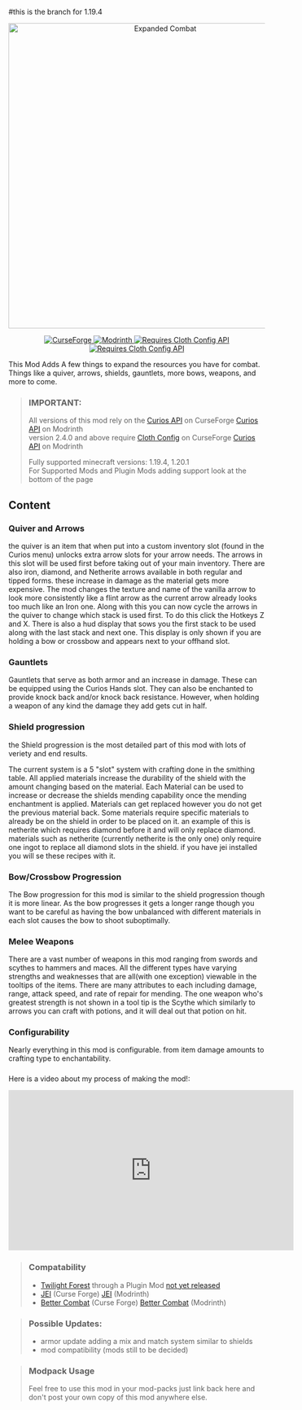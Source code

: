 #this is the branch for 1.19.4

<div style="text-align: center;">
<p>
    <img src="https://cdn-raw.modrinth.com/data/sElBpAJt/images/dc811bce5a70f2a240f411b8a945df54ec3c02a9.png" alt="Expanded Combat" width="600"/>
</p>
<p>
    <a href="https://www.curseforge.com/minecraft/mc-mods/expanded-combat" rel="noopener nofollow ugc">
        <img src="https://cdn.jsdelivr.net/npm/@intergrav/devins-badges@3/assets/cozy/available/curseforge_64h.png" alt="CurseForge">
    </a>
    <a href="https://modrinth.com/mod/expanded-combat" rel="noopener nofollow ugc">
        <img src="https://cdn.jsdelivr.net/npm/@intergrav/devins-badges@3/assets/cozy/available/modrinth_64h.png" alt="Modrinth">
    </a>
    <a href="https://modrinth.com/mod/cloth-config" rel="noopener nofollow ugc">
        <img src="https://cdn.jsdelivr.net/npm/@intergrav/devins-badges@3.1.2/assets/cozy/requires/cloth-config-api_64h.png" alt="Requires Cloth Config API">
    </a>
    <a href="https://www.curseforge.com/minecraft/mc-mods/expanded-combat" rel="noopener nofollow ugc">
        <img src="https://cdn.discordapp.com/attachments/844397409698185227/1152401406247047188/curios_api_64h.png" alt="Requires Cloth Config API">
    </a>
</p></div>


This Mod Adds A few things to expand the resources you have for combat. Things like a quiver, arrows, shields,
gauntlets, more bows, weapons, and more to come.
> ### IMPORTANT:
> All versions of this mod rely on the [Curios API](https://www.curseforge.com/minecraft/mc-mods/curios) on CurseForge [Curios API](https://modrinth.com/mod/curios) on Modrinth \
> version 2.4.0 and above require [Cloth Config](https://www.curseforge.com/minecraft/mc-mods/cloth-config) on CurseForge [Curios API](https://modrinth.com/mod/cloth-config) on Modrinth
>
> Fully supported minecraft versions: 1.19.4, 1.20.1 \
> For Supported Mods and Plugin Mods adding support look at the bottom of the page

## Content
### Quiver and Arrows
the quiver is an item that when put into a custom inventory slot (found in the Curios menu) unlocks extra arrow slots for your
arrow needs. The arrows in this slot will be used first before taking out of your main inventory. There are also iron,
diamond, and Netherite arrows available in both regular and tipped forms. these increase in damage as the material gets
more expensive. The mod changes the texture and name of the vanilla arrow to look more consistently like a flint arrow
as the current arrow already looks too much like an Iron one. Along with this you can now cycle the arrows in the quiver
to change which stack is used first. To do this click the Hotkeys Z and X. There is also a hud display that sows you the
first stack to be used along with the last stack and next one. This display is only shown if you are holding a bow or
crossbow and appears next to your offhand slot.
### Gauntlets
Gauntlets that serve as both armor and an increase in damage. These can be equipped using the Curios Hands slot.
They can also be enchanted to provide knock back and/or knock back resistance. However, when holding a weapon of any kind
the damage they add gets cut in half.
### Shield progression
the Shield progression is the most detailed part of this mod with lots of veriety and end results.

The current system is a 5 "slot" system with crafting done in the smithing table.
All applied materials increase the durability of the shield with the amount changing based on the material.
Each Material can be used to increase or decrease the shields mending capability once the mending enchantment is applied.
Materials can get replaced however you do not get the previous material back. Some materials require specific materials
to already be on the shield in order to be placed on it. an example of this is netherite which requires diamond before
it and will only replace diamond. materials such as netherite (currently netherite is the only one) only require one
ingot to replace all diamond slots in the shield. if you have jei installed you will se these recipes with it.
### Bow/Crossbow Progression
The Bow progression for this mod is similar to the shield progression though it is more linear.
As the bow progresses it gets a longer range though you want to be careful as having the bow unbalanced with different
materials in each slot causes the bow to shoot suboptimally.

### Melee Weapons
There are a vast number of weapons in this mod ranging from swords and scythes to hammers and maces. All the different
types have varying strengths and weaknesses that are all(with one exception) viewable in the tooltips of the items. There
are many attributes to each including damage, range, attack speed, and rate of repair for mending. The one weapon
who's greatest strength is not shown in a tool tip is the Scythe which similarly to arrows you can craft with potions, and it
will deal out that potion on hit.

### Configurability
Nearly everything in this mod is configurable. from item damage amounts to crafting type to enchantability.

###
Here is a video about my process of making the mod!:

<iframe width="560" height="315" src="https://www.youtube-nocookie.com/embed/l5xrhWNCOXQ" title="YouTube video player" frameborder="0" allow="accelerometer; clipboard-write; encrypted-media; gyroscope; picture-in-picture; web-share" allowfullscreen></iframe>


> ### Compatability
> - [Twilight Forest](https://www.curseforge.com/minecraft/mc-mods/the-twilight-forest) through a Plugin Mod [not yet released](https://www.curseforge.com/minecraft/mc-mods/ec-twilight-forest-compat)
> - [JEI](https://www.curseforge.com/minecraft/mc-mods/jei) (Curse Forge) [JEI](https://modrinth.com/mod/jei) (Modrinth)
> - [Better Combat](https://www.curseforge.com/minecraft/mc-mods/better-combat-by-daedelus) (Curse Forge) [Better Combat](https://modrinth.com/mod/better-combat) (Modrinth)

> ### Possible Updates:
> - armor update adding a mix and match system similar to shields
> - mod compatibility (mods still to be decided)

> ### Modpack Usage
> Feel free to use this mod in your mod-packs just link back here and don't post your own copy of this mod anywhere else.
